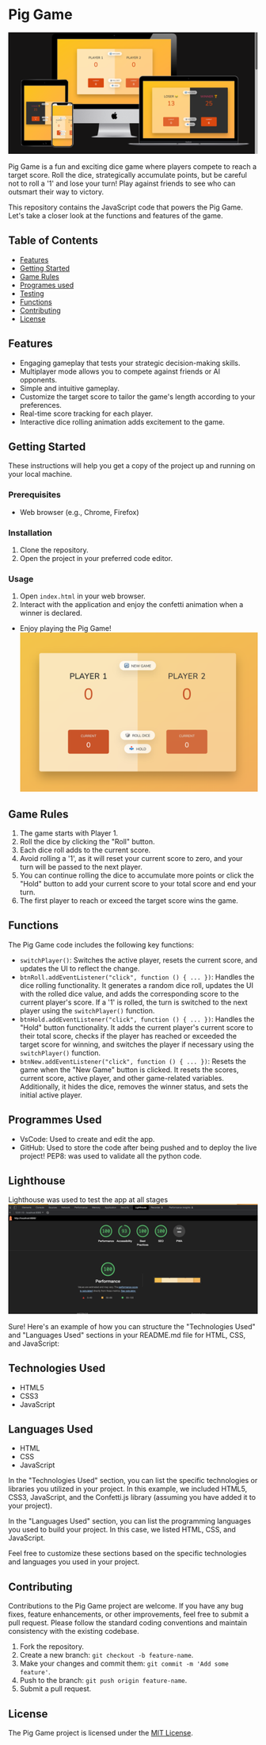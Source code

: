 # Pig Game

![Game Screen](game.png)

Pig Game is a fun and exciting dice game where players compete to reach a target score. Roll the dice, strategically accumulate points, but be careful not to roll a '1' and lose your turn! Play against friends to see who can outsmart their way to victory.

This repository contains the JavaScript code that powers the Pig Game. Let's take a closer look at the functions and features of the game.

## Table of Contents

- [Features](#features)
- [Getting Started](#getting-started)
- [Game Rules](#game-rules)
- [Programes used](#programes-used)
- [Testing](#tesing)
- [Functions](#functions)
- [Contributing](#contributing)
- [License](#license)

## Features

- Engaging gameplay that tests your strategic decision-making skills.
- Multiplayer mode allows you to compete against friends or AI opponents.
- Simple and intuitive gameplay.
- Customize the target score to tailor the game's length according to your preferences.
- Real-time score tracking for each player.
- Interactive dice rolling animation adds excitement to the game.

## Getting Started

These instructions will help you get a copy of the project up and running on your local machine.

### Prerequisites

- Web browser (e.g., Chrome, Firefox)

### Installation

1. Clone the repository.
2. Open the project in your preferred code editor.

### Usage

1. Open `index.html` in your web browser.
2. Interact with the application and enjoy the confetti animation when a winner is declared.

- Enjoy playing the Pig Game!
  ![Screen](screen.png)

## Game Rules

1. The game starts with Player 1.
2. Roll the dice by clicking the "Roll" button.
3. Each dice roll adds to the current score.
4. Avoid rolling a '1', as it will reset your current score to zero, and your turn will be passed to the next player.
5. You can continue rolling the dice to accumulate more points or click the "Hold" button to add your current score to your total score and end your turn.
6. The first player to reach or exceed the target score wins the game.

## Functions

The Pig Game code includes the following key functions:

- `switchPlayer()`: Switches the active player, resets the current score, and updates the UI to reflect the change.
- `btnRoll.addEventListener("click", function () { ... })`: Handles the dice rolling functionality. It generates a random dice roll, updates the UI with the rolled dice value, and adds the corresponding score to the current player's score. If a '1' is rolled, the turn is switched to the next player using the `switchPlayer()` function.
- `btnHold.addEventListener("click", function () { ... })`: Handles the "Hold" button functionality. It adds the current player's current score to their total score, checks if the player has reached or exceeded the target score for winning, and switches the player if necessary using the `switchPlayer()` function.
- `btnNew.addEventListener("click", function () { ... })`: Resets the game when the "New Game" button is clicked. It resets the scores, current score, active player, and other game-related variables. Additionally, it hides the dice, removes the winner status, and sets the initial active player.

## Programmes Used

- VsCode: Used to create and edit the app.
- GitHub: Used to store the code after being pushed and to deploy the live project!
  PEP8: was used to validate all the python code.

## Lighthouse

Lighthouse was used to test the app at all stages
![Lighthouse Screen](fullscreen.png)

Sure! Here's an example of how you can structure the "Technologies Used" and "Languages Used" sections in your README.md file for HTML, CSS, and JavaScript:

## Technologies Used

- HTML5
- CSS3
- JavaScript

## Languages Used

- HTML
- CSS
- JavaScript

In the "Technologies Used" section, you can list the specific technologies or libraries you utilized in your project. In this example, we included HTML5, CSS3, JavaScript, and the Confetti.js library (assuming you have added it to your project).

In the "Languages Used" section, you can list the programming languages you used to build your project. In this case, we listed HTML, CSS, and JavaScript.

Feel free to customize these sections based on the specific technologies and languages you used in your project.

## Contributing

Contributions to the Pig Game project are welcome. If you have any bug fixes, feature enhancements, or other improvements, feel free to submit a pull request. Please follow the standard coding conventions and maintain consistency with the existing codebase.

1. Fork the repository.
2. Create a new branch: `git checkout -b feature-name`.
3. Make your changes and commit them: `git commit -m 'Add some feature'`.
4. Push to the branch: `git push origin feature-name`.
5. Submit a pull request.

## License

The Pig Game project is licensed under the [MIT License](LICENSE).

